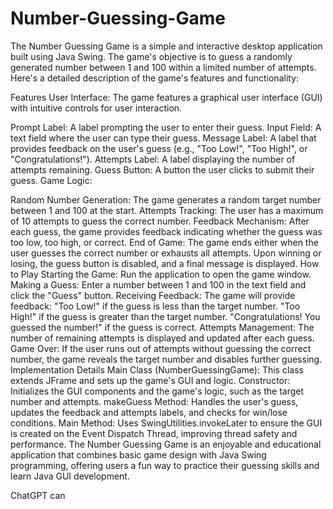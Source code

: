 # Number-Guessing-Game
The Number Guessing Game is a simple and interactive desktop application built using Java Swing. The game's objective is to guess a randomly generated number between 1 and 100 within a limited number of attempts. Here's a detailed description of the game's features and functionality:

Features
User Interface: The game features a graphical user interface (GUI) with intuitive controls for user interaction.

Prompt Label: A label prompting the user to enter their guess.
Input Field: A text field where the user can type their guess.
Message Label: A label that provides feedback on the user's guess (e.g., "Too Low!", "Too High!", or "Congratulations!").
Attempts Label: A label displaying the number of attempts remaining.
Guess Button: A button the user clicks to submit their guess.
Game Logic:

Random Number Generation: The game generates a random target number between 1 and 100 at the start.
Attempts Tracking: The user has a maximum of 10 attempts to guess the correct number.
Feedback Mechanism: After each guess, the game provides feedback indicating whether the guess was too low, too high, or correct.
End of Game: The game ends either when the user guesses the correct number or exhausts all attempts. Upon winning or losing, the guess button is disabled, and a final message is displayed.
How to Play
Starting the Game: Run the application to open the game window.
Making a Guess: Enter a number between 1 and 100 in the text field and click the "Guess" button.
Receiving Feedback: The game will provide feedback:
"Too Low!" if the guess is less than the target number.
"Too High!" if the guess is greater than the target number.
"Congratulations! You guessed the number!" if the guess is correct.
Attempts Management: The number of remaining attempts is displayed and updated after each guess.
Game Over: If the user runs out of attempts without guessing the correct number, the game reveals the target number and disables further guessing.
Implementation Details
Main Class (NumberGuessingGame): This class extends JFrame and sets up the game's GUI and logic.
Constructor: Initializes the GUI components and the game's logic, such as the target number and attempts.
makeGuess Method: Handles the user's guess, updates the feedback and attempts labels, and checks for win/lose conditions.
Main Method: Uses SwingUtilities.invokeLater to ensure the GUI is created on the Event Dispatch Thread, improving thread safety and performance.
The Number Guessing Game is an enjoyable and educational application that combines basic game design with Java Swing programming, offering users a fun way to practice their guessing skills and learn Java GUI development.









ChatGPT can 
